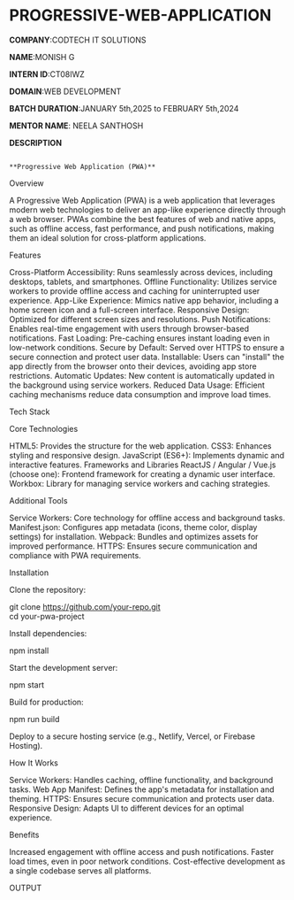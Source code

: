 # PROGRESSIVE-WEB-APPLICATION

**COMPANY**:CODTECH IT SOLUTIONS

**NAME**:MONISH G

**INTERN ID**:CT08IWZ

**DOMAIN**:WEB DEVELOPMENT

**BATCH DURATION**:JANUARY 5th,2025 to FEBRUARY 5th,2024

**MENTOR NAME**: NEELA SANTHOSH

**DESCRIPTION**

                                                                          **Progressive Web Application (PWA)**
                                                                          
Overview

A Progressive Web Application (PWA) is a web application that leverages modern web technologies to deliver an app-like experience directly through a web browser. PWAs combine the best features of web and native apps, such as offline access, fast performance, and push notifications, making them an ideal solution for cross-platform applications.

Features

Cross-Platform Accessibility: Runs seamlessly across devices, including desktops, tablets, and smartphones.
Offline Functionality: Utilizes service workers to provide offline access and caching for uninterrupted user experience.
App-Like Experience: Mimics native app behavior, including a home screen icon and a full-screen interface.
Responsive Design: Optimized for different screen sizes and resolutions.
Push Notifications: Enables real-time engagement with users through browser-based notifications.
Fast Loading: Pre-caching ensures instant loading even in low-network conditions.
Secure by Default: Served over HTTPS to ensure a secure connection and protect user data.
Installable: Users can "install" the app directly from the browser onto their devices, avoiding app store restrictions.
Automatic Updates: New content is automatically updated in the background using service workers.
Reduced Data Usage: Efficient caching mechanisms reduce data consumption and improve load times.


Tech Stack

Core Technologies

HTML5: Provides the structure for the web application.
CSS3: Enhances styling and responsive design.
JavaScript (ES6+): Implements dynamic and interactive features.
Frameworks and Libraries
ReactJS / Angular / Vue.js (choose one): Frontend framework for creating a dynamic user interface.
Workbox: Library for managing service workers and caching strategies.

Additional Tools

Service Workers: Core technology for offline access and background tasks.
Manifest.json: Configures app metadata (icons, theme color, display settings) for installation.
Webpack: Bundles and optimizes assets for improved performance.
HTTPS: Ensures secure communication and compliance with PWA requirements.


Installation

Clone the repository:

git clone https://github.com/your-repo.git  
cd your-pwa-project  

Install dependencies:

npm install  


Start the development server:

npm start  


Build for production:

npm run build  

Deploy to a secure hosting service (e.g., Netlify, Vercel, or Firebase Hosting).


How It Works

Service Workers: Handles caching, offline functionality, and background tasks.
Web App Manifest: Defines the app's metadata for installation and theming.
HTTPS: Ensures secure communication and protects user data.
Responsive Design: Adapts UI to different devices for an optimal experience.


Benefits

Increased engagement with offline access and push notifications.
Faster load times, even in poor network conditions.
Cost-effective development as a single codebase serves all platforms.

OUTPUT

